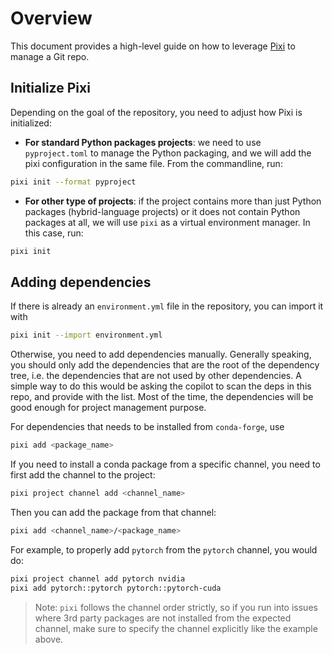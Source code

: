 # Overview

This document provides a high-level guide on how to leverage [Pixi](https://pixi.sh/latest/) to manage a Git repo.

## Initialize Pixi

Depending on the goal of the repository, you need to adjust how Pixi is initialized:

- **For standard Python packages projects**: we need to use `pyproject.toml` to manage the Python packaging, and we will add the pixi configuration in the same file. From the commandline, run:

```bash
pixi init --format pyproject
```

- **For other type of projects**: if the project contains more than just Python packages (hybrid-language projects) or it does not contain Python packages at all, we will use `pixi` as a virtual environment manager. In this case, run:

```bash
pixi init
```

## Adding dependencies

If there is already an `environment.yml` file in the repository, you can import it with

```bash
pixi init --import environment.yml 
```

Otherwise, you need to add dependencies manually.
Generally speaking, you should only add the dependencies that are the root of the dependency tree, i.e. the dependencies that are not used by other dependencies.
A simple way to do this would be asking the copilot to scan the deps in this repo, and provide with the list.
Most of the time, the dependencies will be good enough for project management purpose.

For dependencies that needs to be installed from `conda-forge`, use

```bash
pixi add <package_name>
```

If you need to install a conda package from a specific channel, you need to first add the channel to the project:

```bash
pixi project channel add <channel_name>
```

Then you can add the package from that channel:

```bash
pixi add <channel_name>/<package_name>
```

For example, to properly add `pytorch` from the `pytorch` channel, you would do:

```bash
pixi project channel add pytorch nvidia
pixi add pytorch::pytorch pytorch::pytorch-cuda
```

> Note: `pixi` follows the channel order strictly, so if you run into issues where 3rd party packages are not installed from the expected channel, make sure to specify the channel explicitly like the example above.
